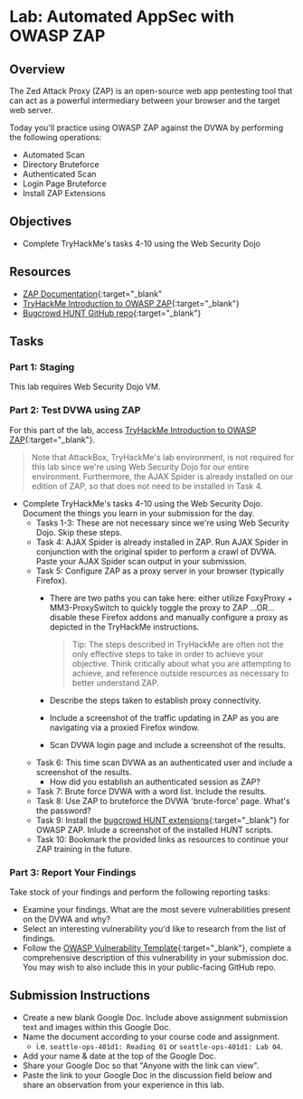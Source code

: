 # Lab: Automated AppSec with OWASP ZAP

## Overview

The Zed Attack Proxy (ZAP) is an open-source web app pentesting tool that can act as a powerful intermediary between your browser and the target web server.

Today you'll practice using OWASP ZAP against the DVWA by performing the following operations:

- Automated Scan
- Directory Bruteforce
- Authenticated Scan
- Login Page Bruteforce
- Install ZAP Extensions

## Objectives

- Complete TryHackMe's tasks 4-10 using the Web Security Dojo

## Resources

- [ZAP Documentation](https://www.zaproxy.org/docs/){:target="_blank"
- [TryHackMe Introduction to OWASP ZAP](https://tryhackme.com/room/learnowaspzap){:target="_blank"}
- [Bugcrowd HUNT GitHub repo](https://github.com/bugcrowd/HUNT){:target="_blank"}

## Tasks

### Part 1: Staging

This lab requires Web Security Dojo VM.

### Part 2: Test DVWA using ZAP

For this part of the lab, access [TryHackMe Introduction to OWASP ZAP](https://tryhackme.com/room/learnowaspzap){:target="_blank"}.

> Note that AttackBox, TryHackMe's lab environment, is not required for this lab since we're using Web Security Dojo for our entire environment. Furthermore, the AJAX Spider is already installed on our edition of ZAP, so that does not need to be installed in Task 4.

- Complete TryHackMe's tasks 4-10 using the Web Security Dojo. Document the things you learn in your submission for the day.
  - Tasks 1-3: These are not necessary since we're using Web Security Dojo. Skip these steps.
  - Task 4: AJAX Spider is already installed in ZAP. Run AJAX Spider in conjunction with the original spider to perform a crawl of DVWA. Paste your AJAX Spider scan output in your submission.
  - Task 5: Configure ZAP as a proxy server in your browser (typically Firefox).
    - There are two paths you can take here: either utilize FoxyProxy + MM3-ProxySwitch to quickly toggle the proxy to ZAP ...OR... disable these Firefox addons and manually configure a proxy as depicted in the TryHackMe instructions.

      > Tip: The steps described in TryHackMe are often not the only effective steps to take in order to achieve your objective. Think critically about what you are attempting to achieve, and reference outside resources as necessary to better understand ZAP.

    - Describe the steps taken to establish proxy connectivity.
    - Include a screenshot of the traffic updating in ZAP as you are navigating via a proxied Firefox window.
    - Scan DVWA login page and include a screenshot of the results.
  - Task 6: This time scan DVWA as an authenticated user and include a screenshot of the results.
    - How did you establish an authenticated session as ZAP?
  - Task 7: Brute force DVWA with a word list. Include the results.
  - Task 8: Use ZAP to bruteforce the DVWA 'brute-force' page. What's the password?
  - Task 9: Install the [bugcrowd HUNT extensions](https://github.com/bugcrowd/HUNT){:target="_blank"} for OWASP ZAP. Inlude a screenshot of the installed HUNT scripts.
  - Task 10: Bookmark the provided links as resources to continue your ZAP training in the future.

### Part 3: Report Your Findings

Take stock of your findings and perform the following reporting tasks:

- Examine your findings. What are the most severe vulnerabilities present on the DVWA and why?
- Select an interesting vulnerability you'd like to research from the list of findings.
- Follow the [OWASP Vulnerability Template](https://owasp.org/www-community/vulnerabilities/Vulnerability_template){:target="_blank"}, complete a comprehensive description of this vulnerability in your submission doc. You may wish to also include this in your public-facing GitHub repo.

## Submission Instructions

- Create a new blank Google Doc. Include above assignment submission text and images within this Google Doc.
- Name the document according to your course code and assignment.
  - i.e. `seattle-ops-401d1: Reading 01` or `seattle-ops-401d1: Lab 04`.
- Add your name & date at the top of the Google Doc.
- Share your Google Doc so that "Anyone with the link can view".
- Paste the link to your Google Doc in the discussion field below and share an observation from your experience in this lab.
